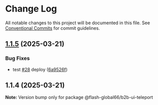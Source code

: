 # Change Log

All notable changes to this project will be documented in this file.
See [Conventional Commits](https://conventionalcommits.org) for commit guidelines.

## [1.1.5](https://github.com/Global66/b2b-ui-teleport/compare/@flash-global66/b2b-ui-teleport@1.1.4...@flash-global66/b2b-ui-teleport@1.1.5) (2025-03-21)


### Bug Fixes

* test [#28](https://github.com/Global66/b2b-ui-teleport/issues/28) deploy ([6a9526f](https://github.com/Global66/b2b-ui-teleport/commit/6a9526f986d683e05284d289c3022e35e1c7a590))





## 1.1.4 (2025-03-21)

**Note:** Version bump only for package @flash-global66/b2b-ui-teleport
